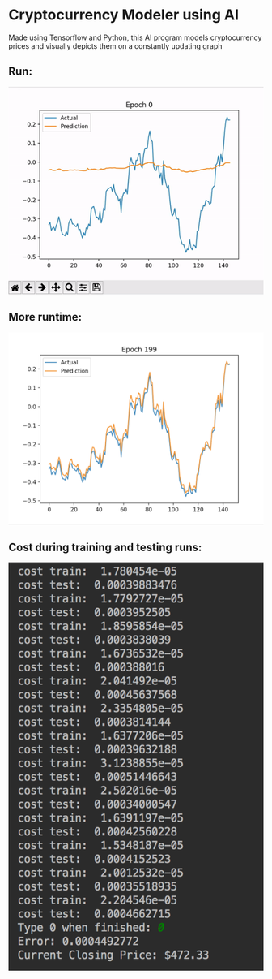 # Cryptocurrency Modeler using AI
Made using Tensorflow and Python, this AI program models cryptocurrency prices and visually depicts them on a constantly updating graph

## Run: 
![run of thing](runCrypto.gif)
## More runtime: 
![run screenshot](last.png)
## Cost during training and testing runs: 
![console during run](info.png)
